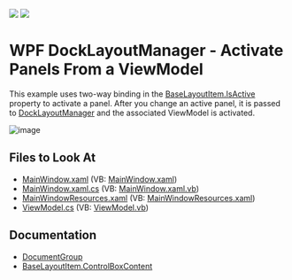 <!-- default badges list -->
[![](https://img.shields.io/badge/Open_in_DevExpress_Support_Center-FF7200?style=flat-square&logo=DevExpress&logoColor=white)](https://supportcenter.devexpress.com/ticket/details/E3976)
[![](https://img.shields.io/badge/📖_How_to_use_DevExpress_Examples-e9f6fc?style=flat-square)](https://docs.devexpress.com/GeneralInformation/403183)
<!-- default badges end -->

# WPF DockLayoutManager - Activate Panels From a ViewModel

This example uses two-way binding in the [BaseLayoutItem.IsActive](https://docs.devexpress.com/WPF/DevExpress.Xpf.Docking.BaseLayoutItem.IsActive) property to activate a panel. After you change an active panel, it is passed to [DockLayoutManager](https://docs.devexpress.com/WPF/DevExpress.Xpf.Docking.DockLayoutManager) and the associated ViewModel is activated.

![image](https://user-images.githubusercontent.com/12169834/175310433-6954dc58-4f51-42d8-b3e8-98f50ab37db0.png)

<!-- default file list -->
## Files to Look At

* [MainWindow.xaml](./CS/MainWindow.xaml) (VB: [MainWindow.xaml](./VB/MainWindow.xaml))
* [MainWindow.xaml.cs](./CS/MainWindow.xaml.cs) (VB: [MainWindow.xaml.vb](./VB/MainWindow.xaml.vb))
* [MainWindowResources.xaml](./CS/MainWindowResources.xaml) (VB: [MainWindowResources.xaml](./VB/MainWindowResources.xaml))
* [ViewModel.cs](./CS/ViewModel.cs) (VB: [ViewModel.vb](./VB/ViewModel.vb))
<!-- default file list end -->

## Documentation

- [DocumentGroup](https://docs.devexpress.com/WPF/DevExpress.Xpf.Docking.DocumentGroup)
- [BaseLayoutItem.ControlBoxContent](https://docs.devexpress.com/WPF/DevExpress.Xpf.Docking.BaseLayoutItem.ControlBoxContent)
